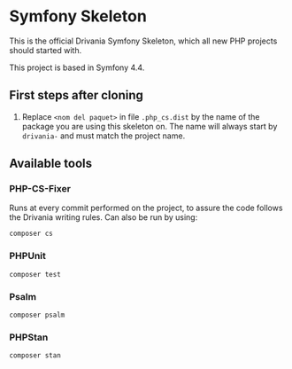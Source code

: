 # Symfony Skeleton

This is the official Drivania Symfony Skeleton, which all new PHP projects should started with. 

This project is based in Symfony 4.4.

## First steps after cloning

1. Replace `<nom del paquet>` in file `.php_cs.dist` by the name of the package you are using this skeleton on. The name will always start by `drivania-` and must match the project name.

## Available tools

### PHP-CS-Fixer

Runs at every commit performed on the project, to assure the code follows the Drivania writing rules. Can also be run by using:

```shell script
composer cs
```

### PHPUnit 

```shell script
composer test
```

### Psalm

```shell script
composer psalm
```

### PHPStan

```shell script
composer stan
```